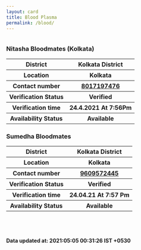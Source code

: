 ```yaml
---
layout: card
title: Blood Plasma
permalink: /blood/
---
```

<div class="row">
	<div class="column">
<div class="card">
<h3>Nitasha Bloodmates (Kolkata)</h3>

<div class="info"><table>
<tr><th>District</th><th>Kolkata District</th></tr>
<tr><th>Location</th><th>Kolkata </th></tr>
<tr><th>Contact number </th><th><a href="tel:8017197476">8017197476</a></th></tr>
<tr><th>Verification  Status</th><th>Verified</th></tr>
<tr><th>Verification time</th><th> 24.4.2021  At 7:56Pm</th></tr>
<tr><th>Availability Status</th><th>Available</th></tr>
</table></div></div>
<div class="card">
<h3>Sumedha
Bloodmates</h3>

<div class="info"><table>
<tr><th>District</th><th>Kolkata District</th></tr>
<tr><th>Location</th><th>Kolkata </th></tr>
<tr><th>Contact number </th><th><a href="tel:9609572445">9609572445</a></th></tr>
<tr><th>Verification  Status</th><th>Verified</th></tr>
<tr><th>Verification time</th><th>24.04.21 At 7:57 Pm</th></tr>
<tr><th>Availability Status</th><th>Available</th></tr>
</table></div></div>
</div>
</div> <br><br>
<h4> Data updated at: 2021:05:05 00:31:26 IST +0530 </h4>